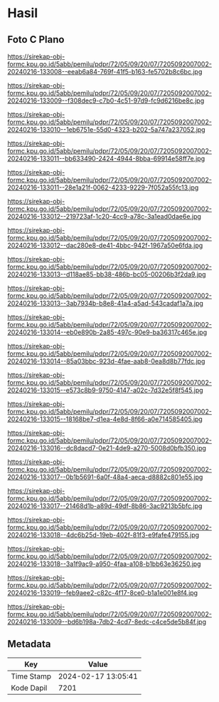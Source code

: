 # Hasil

## Foto C Plano

https://sirekap-obj-formc.kpu.go.id/5abb/pemilu/pdpr/72/05/09/20/07/7205092007002-20240216-133008--eeab6a84-769f-41f5-b163-fe5702b8c6bc.jpg

https://sirekap-obj-formc.kpu.go.id/5abb/pemilu/pdpr/72/05/09/20/07/7205092007002-20240216-133009--f308dec9-c7b0-4c51-97d9-fc9d6216be8c.jpg

https://sirekap-obj-formc.kpu.go.id/5abb/pemilu/pdpr/72/05/09/20/07/7205092007002-20240216-133010--1eb6751e-55d0-4323-b202-5a747a237052.jpg

https://sirekap-obj-formc.kpu.go.id/5abb/pemilu/pdpr/72/05/09/20/07/7205092007002-20240216-133011--bb633490-2424-4944-8bba-69914e58ff7e.jpg

https://sirekap-obj-formc.kpu.go.id/5abb/pemilu/pdpr/72/05/09/20/07/7205092007002-20240216-133011--28e1a21f-0062-4233-9229-7f052a55fc13.jpg

https://sirekap-obj-formc.kpu.go.id/5abb/pemilu/pdpr/72/05/09/20/07/7205092007002-20240216-133012--219723af-1c20-4cc9-a78c-3a1ead0dae6e.jpg

https://sirekap-obj-formc.kpu.go.id/5abb/pemilu/pdpr/72/05/09/20/07/7205092007002-20240216-133012--dac280e8-de41-4bbc-942f-1967a50e6fda.jpg

https://sirekap-obj-formc.kpu.go.id/5abb/pemilu/pdpr/72/05/09/20/07/7205092007002-20240216-133013--d118ae85-bb38-486b-bc05-00206b3f2da9.jpg

https://sirekap-obj-formc.kpu.go.id/5abb/pemilu/pdpr/72/05/09/20/07/7205092007002-20240216-133013--3ab7934b-b8e8-41a4-a5ad-543cadaf1a7a.jpg

https://sirekap-obj-formc.kpu.go.id/5abb/pemilu/pdpr/72/05/09/20/07/7205092007002-20240216-133014--eb0e890b-2a85-497c-90e9-ba36317c465e.jpg

https://sirekap-obj-formc.kpu.go.id/5abb/pemilu/pdpr/72/05/09/20/07/7205092007002-20240216-133014--85a03bbc-923d-4fae-aab8-0ea8d8b77fdc.jpg

https://sirekap-obj-formc.kpu.go.id/5abb/pemilu/pdpr/72/05/09/20/07/7205092007002-20240216-133015--e573c8b9-9750-4147-a02c-7d32e5f8f545.jpg

https://sirekap-obj-formc.kpu.go.id/5abb/pemilu/pdpr/72/05/09/20/07/7205092007002-20240216-133015--18168be7-d1ea-4e8d-8f66-a0e714585405.jpg

https://sirekap-obj-formc.kpu.go.id/5abb/pemilu/pdpr/72/05/09/20/07/7205092007002-20240216-133016--dc8dacd7-0e21-4de9-a270-5008d0bfb350.jpg

https://sirekap-obj-formc.kpu.go.id/5abb/pemilu/pdpr/72/05/09/20/07/7205092007002-20240216-133017--0b1b5691-6a0f-48a4-aeca-d8882c801e55.jpg

https://sirekap-obj-formc.kpu.go.id/5abb/pemilu/pdpr/72/05/09/20/07/7205092007002-20240216-133017--21468d1b-a89d-49df-8b86-3ac9213b5bfc.jpg

https://sirekap-obj-formc.kpu.go.id/5abb/pemilu/pdpr/72/05/09/20/07/7205092007002-20240216-133018--4dc6b25d-19eb-402f-81f3-e9fafe479155.jpg

https://sirekap-obj-formc.kpu.go.id/5abb/pemilu/pdpr/72/05/09/20/07/7205092007002-20240216-133018--3a1f9ac9-a950-4faa-a108-b1bb63e36250.jpg

https://sirekap-obj-formc.kpu.go.id/5abb/pemilu/pdpr/72/05/09/20/07/7205092007002-20240216-133019--feb9aee2-c82c-4f17-8ce0-b1a1e001e8f4.jpg

https://sirekap-obj-formc.kpu.go.id/5abb/pemilu/pdpr/72/05/09/20/07/7205092007002-20240216-133009--bd6b198a-7db2-4cd7-8edc-c4ce5de5b84f.jpg


## Metadata

| Key        | Value               |
| ---------- | ------------------- |
| Time Stamp | 2024-02-17 13:05:41 |
| Kode Dapil | 7201                |




